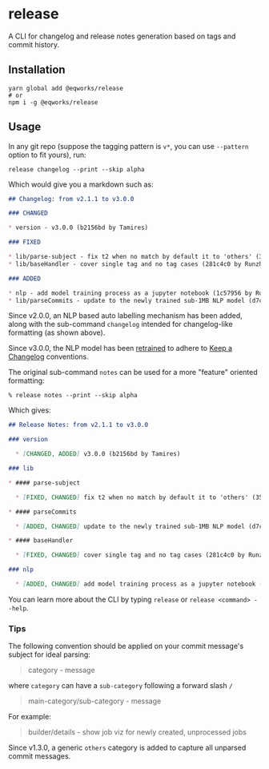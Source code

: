 # release

A CLI for changelog and release notes generation based on tags and commit history.

## Installation

```shell
yarn global add @eqworks/release
# or
npm i -g @eqworks/release
```

## Usage

In any git repo (suppose the tagging pattern is `v*`, you can use `--pattern` option to fit yours), run:

```shell
release changelog --print --skip alpha
```

Which would give you a markdown such as:

```md
## Changelog: from v2.1.1 to v3.0.0

### CHANGED

* version - v3.0.0 (b2156bd by Tamires)

### FIXED

* lib/parse-subject - fix t2 when no match by default it to 'others' (3593397 by Tamires Lowande)
* lib/baseHandler - cover single tag and no tag cases (281c4c0 by Runzhou Li (woozyking))

### ADDED

* nlp - add model training process as a jupyter notebook (1c57956 by Runzhou Li (woozyking))
* lib/parseCommits - update to the newly trained sub-1MB NLP model (d7c4a1e by Runzhou Li (woozyking))
```

Since v2.0.0, an NLP based auto labelling mechanism has been added, along with the sub-command `changelog` intended for changelog-like formatting (as shown above).

Since v3.0.0, the NLP model has been [retrained](https://github.com/EQWorks/release/pull/20) to adhere to [Keep a Changelog](https://keepachangelog.com/en/1.0.0/) conventions.

The original sub-command `notes` can be used for a more "feature" oriented formatting:

```shell
% release notes --print --skip alpha
```

Which gives:

```md
## Release Notes: from v2.1.1 to v3.0.0

### version

  * [CHANGED, ADDED] v3.0.0 (b2156bd by Tamires)

### lib

* #### parse-subject

  * [FIXED, CHANGED] fix t2 when no match by default it to 'others' (3593397 by Tamires Lowande)

* #### parseCommits

  * [ADDED, CHANGED] update to the newly trained sub-1MB NLP model (d7c4a1e by Runzhou Li (woozyking))

* #### baseHandler

  * [FIXED, CHANGED] cover single tag and no tag cases (281c4c0 by Runzhou Li (woozyking))

### nlp

  * [ADDED, CHANGED] add model training process as a jupyter notebook (1c57956 by Runzhou Li (woozyking))
```

You can learn more about the CLI by typing `release` or `release <command> --help`.

### Tips

The following convention should be applied on your commit message's subject for ideal parsing:

> category - message

where `category` can have a `sub-category` following a forward slash `/`

> main-category/sub-category - message

For example:

> builder/details - show job viz for newly created, unprocessed jobs

Since v1.3.0, a generic `others` category is added to capture all unparsed commit messages.
